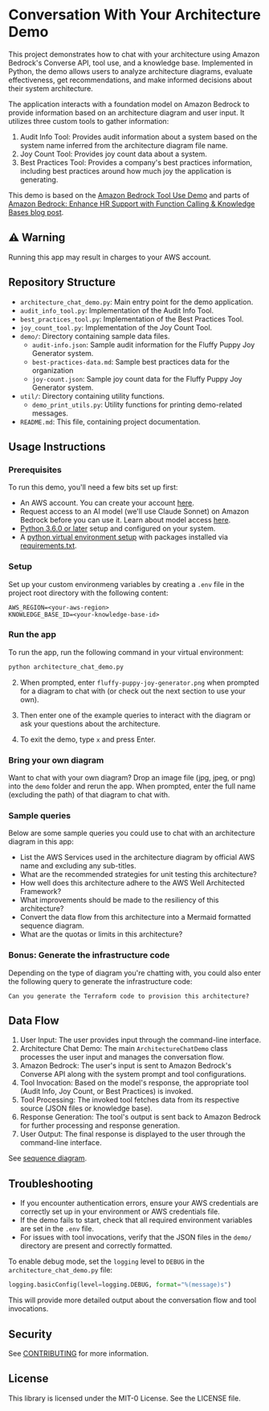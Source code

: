 # Conversation With Your Architecture Demo

This project demonstrates how to chat with your architecture using Amazon Bedrock's Converse API, tool use, and a knowledge base. Implemented in Python, the demo allows users to analyze architecture diagrams, evaluate effectiveness, get recommendations, and make informed decisions about their system architecture.

The application interacts with a foundation model on Amazon Bedrock to provide information based on an architecture diagram and user input. It utilizes three custom tools to gather information:

1. Audit Info Tool: Provides audit information about a system based on the system name inferred from the architecture diagram file name.
2. Joy Count Tool: Provides joy count data about a system.
3. Best Practices Tool: Provides a company's best practices information, including best practices around how much joy the application is generating.

This demo is based on the [Amazon Bedrock Tool Use Demo](https://github.com/awsdocs/aws-doc-sdk-examples/tree/main/python/example_code/bedrock-runtime/cross-model-scenarios/tool_use_demo) and parts of [Amazon Bedrock: Enhance HR Support with Function Calling & Knowledge Bases blog post](https://community.aws/content/2izvh9HlmMvgYyRMoOUbkR0bNPV/enhancing-hr-support-with-function-calling-and-knowledge-bases-in-amazon-bedrock).

## ⚠️ Warning

Running this app may result in charges to your AWS account.

## Repository Structure

- `architecture_chat_demo.py`: Main entry point for the demo application.
- `audit_info_tool.py`: Implementation of the Audit Info Tool.
- `best_practices_tool.py`: Implementation of the Best Practices Tool.
- `joy_count_tool.py`: Implementation of the Joy Count Tool.
- `demo/`: Directory containing sample data files.
  - `audit-info.json`: Sample audit information for the Fluffy Puppy Joy Generator system.
  - `best-practices-data.md`: Sample best practices data for the organization
  - `joy-count.json`: Sample joy count data for the Fluffy Puppy Joy Generator system.
- `util/`: Directory containing utility functions.
  - `demo_print_utils.py`: Utility functions for printing demo-related messages.
- `README.md`: This file, containing project documentation.

## Usage Instructions

### Prerequisites

To run this demo, you'll need a few bits set up first:

- An AWS account. You can create your account [here](https://aws.amazon.com/premiumsupport/knowledge-center/create-and-activate-aws-account/).
- Request access to an AI model (we'll use Claude Sonnet) on Amazon Bedrock before you can use it. Learn about model access [here](https://docs.aws.amazon.com/bedrock/latest/userguide/model-access.html).
- [Python 3.6.0 or later](https://www.python.org/) setup and configured on your system.
- A [python virtual environment setup](https://docs.python.org/3/library/venv.html) with packages installed via [requirements.txt](requirements.txt).

### Setup

Set up your custom environmeng variables by creating a `.env` file in the project root directory with the following content:
     
```
AWS_REGION=<your-aws-region>
KNOWLEDGE_BASE_ID=<your-knowledge-base-id>
```

### Run the app

To run the app, run the following command in your virtual environment:

```bash
python architecture_chat_demo.py
```

2. When prompted, enter `fluffy-puppy-joy-generator.png` when prompted for a diagram to chat with (or check out the next section to use your own).

3. Then enter one of the example queries to interact with the diagram or ask your questions about the architecture.

4. To exit the demo, type `x` and press Enter.

### Bring your own diagram

Want to chat with your own diagram? Drop an image file (jpg, jpeg, or png) into the `demo` folder and rerun the app. When prompted, enter the full name (excluding the path) of that diagram to chat with.

### Sample queries

Below are some sample queries you could use to chat with an architecture diagram in this app:

- List the AWS Services used in the architecture diagram by official AWS name and excluding any sub-titles.
- What are the recommended strategies for unit testing this architecture?
- How well does this architecture adhere to the AWS Well Architected Framework?
- What improvements should be made to the resiliency of this architecture?
- Convert the data flow from this architecture into a Mermaid formatted sequence diagram.
- What are the quotas or limits in this architecture?

### Bonus: Generate the infrastructure code

Depending on the type of diagram you're chatting with, you could also enter the following query to generate the infrastructure code:

```plaintext
Can you generate the Terraform code to provision this architecture?
```

## Data Flow

1. User Input: The user provides input through the command-line interface.
2. Architecture Chat Demo: The main `ArchitectureChatDemo` class processes the user input and manages the conversation flow.
3. Amazon Bedrock: The user's input is sent to Amazon Bedrock's Converse API along with the system prompt and tool configurations.
4. Tool Invocation: Based on the model's response, the appropriate tool (Audit Info, Joy Count, or Best Practices) is invoked.
5. Tool Processing: The invoked tool fetches data from its respective source (JSON files or knowledge base).
6. Response Generation: The tool's output is sent back to Amazon Bedrock for further processing and response generation.
7. User Output: The final response is displayed to the user through the command-line interface.

See [sequence diagram](sequencediagram.mmd).

## Troubleshooting

- If you encounter authentication errors, ensure your AWS credentials are correctly set up in your environment or AWS credentials file.
- If the demo fails to start, check that all required environment variables are set in the `.env` file.
- For issues with tool invocations, verify that the JSON files in the `demo/` directory are present and correctly formatted.

To enable debug mode, set the `logging` level to `DEBUG` in the `architecture_chat_demo.py` file:

```python
logging.basicConfig(level=logging.DEBUG, format="%(message)s")
```

This will provide more detailed output about the conversation flow and tool invocations.

## Security

See [CONTRIBUTING](CONTRIBUTING.md#security-issue-notifications) for more information.

## License

This library is licensed under the MIT-0 License. See the LICENSE file.

